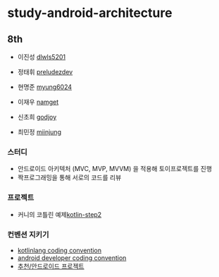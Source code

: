 # study-android-architecture

## 8th

- 이진성 [dlwls5201](https://github.com/dlwls5201)

- 정태휘 [preludezdev](https://github.com/preludezdev)

- 현명준 [myung6024](https://github.com/myung6024)

- 이재우 [namget](https://github.com/namget)

- 신초희 [godjoy](https://github.com/godjoy)

- 최민정 [miinjung](https://github.com/miinjung)


### 스터디

- 안드로이드 아키텍처 (MVC, MVP, MVVM) 을 적용해 토이프로젝트를 진행
- 짝프로그래밍을 통해 서로의 코드를 리뷰

### 프로젝트

- 커니의 코틀린 예제[kotlin-step2](https://github.com/kunny/kunny-kotlin-book/tree/kotlin-step-2)

### 컨벤션 지키기

- [kotlinlang coding convention](https://kotlinlang.org/docs/reference/coding-conventions.html)
- [android developer coding convention](https://developer.android.com/kotlin/style-guide)
- [추천/안드로이드 프로젝트](https://github.com/PRNDcompany/android-style-guide/blob/master/Resource.md)
